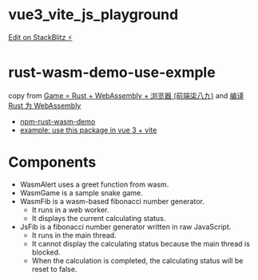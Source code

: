 # vue3_vite_js_playground

[Edit on StackBlitz ⚡️](https://stackblitz.com/edit/vitejs-vite-xgmbwj)

# rust-wasm-demo-use-exmple

copy from [Game = Rust + WebAssembly + 浏览器 (前端柒八九)](https://mp.weixin.qq.com/s/SP-X8WyAe3A0Bvm_lPLB3A) and [编译 Rust 为 WebAssembly](https://developer.mozilla.org/zh-CN/docs/WebAssembly/Rust_to_Wasm)

- [npm-rust-wasm-demo](https://www.npmjs.com/package/@onepisya/rust-wasm-demo)
- [example: use this package in vue 3 + vite](https://github.com/onepisYa/vue3_vite_js_playground/tree/test-rust-wasm-in-vue-vite)

# Components

- WasmAlert uses a greet function from wasm.
- WasmGame is a sample snake game.
- WasmFib is a wasm-based fibonacci number generator.
	- It runs in a web worker.
	- It displays the current calculating status.
- JsFib is a fibonacci number generator written in raw JavaScript.
	- It runs in the main thread.
	- It cannot display the calculating status because the main thread is blocked.
	- When the calculation is completed, the calculating status will be reset to false.
